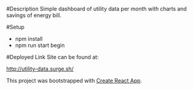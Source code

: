 #Description
Simple dashboard of utility data per month with charts and savings of energy bill.

#Setup
- npm install
- npm run start begin

#Deployed Link
Site can be found at:

http://utility-data.surge.sh/

This project was bootstrapped with [Create React App](https://github.com/facebookincubator/create-react-app).

